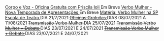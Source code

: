 [ Corpo e Voz - Oficina Gratuíta com Priscila Ioli ]() Em Breve
[ Verbo Mulher - Nova Temporada de Apresentações ]() Em Breve
[ Matéria: Verbo Mulher na SP Escola de Teatro ](https://www.spescoladeteatro.org.br/noticia/tag/verbo-mulher) DIA 21/7/2021
~~[ Oficinas Gratuítas ](https://docs.google.com/forms/d/e/1FAIpQLScaMnpROJQd0P0z3mJjFo-z4Fkxlu4tkugnkWlZfCewgqvT0Q/viewform)~~ DIAS 08/07/2021 À 11/08/2021
~~[ Transmissão Verbo Mulher ](https://www.facebook.com/CentroCulturalMonteAzul)~~ DIA 25/07/2021
~~[ Transmissão Verbo Mulher + Debate ](https://www.instagram.com/epcultural151/)~~ DIAS 23/07/2021 E 24/07/2021
~~[ Transmissão Verbo Mulher + Debate ](https://www.instagram.com/epcultural151/)~~ DIAS 23/07/2021 E 24/07/2021





<Style>

🔴🟠🟡 INSTRUÇÕES 🟡🟠🔴

------------------------------------------------------

OS LINKS SÃO ESCRITOS ASSIM: 
                            Categoria [ Título do Evento ]( Website ) DIA

-------------------------------------------------------

PARA DEIXAR O LINK RISCADO, USA-SE ~~ Entre a "categoria" e o "DIA": 
                             Categoria ~~[ Título do Evento ]( Website )~~ DIA

------------------------------------------------------

Você pode copiar e colar os exemplos acima no topo

</style>

